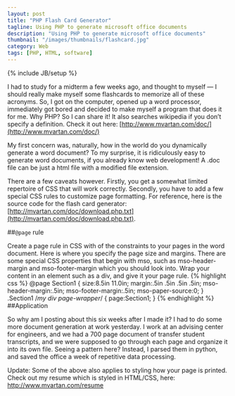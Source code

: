 ```yaml
---
layout: post
title: "PHP Flash Card Generator"
tagline: Using PHP to generate microsoft office documents
description: "Using PHP to generate microsoft office documents"
thumbnail: "/images/thumbnails/flashcard.jpg"
category: Web
tags: [PHP, HTML, software]
---
```

{% include JB/setup %}


I had to study for a midterm a few weeks ago, and thought to myself — I should really make myself some flashcards to memorize all of these acronyms. So, I got on the computer, opened up a word processor, immediately got bored and decided to make myself a program that does it for me. Why PHP? So I can share it! It also searches wikipedia if you don’t specify a definition. Check it out here: [http://www.mvartan.com/doc/](http://www.mvartan.com/doc/)


My first concern was, naturally, how in the world do you dynamically generate a word document? To my surprise, it is ridiculously easy to generate word documents, if you already know web development! A .doc file can be just a html file with a modified file extension.

There are a few caveats however. Firstly, you get a somewhat limited repertoire of CSS that will work correctly. Secondly, you have to add a few special CSS rules to customize page formatting. For reference, here is the source code for the flash card generator: [http://mvartan.com/doc/download.php.txt](http://mvartan.com/doc/download.php.txt).

##`@page` rule

Create a page rule in CSS with of the constraints to your pages in the word document. Here is where you specify the page size and margins. There are some special CSS properties that begin with mso, such as mso-header-margin and mso-footer-margin which you should look into. Wrap your content in an element such as a div, and give it your page rule.
{% highlight css %}
@page Section1
{
    size:8.5in 11.0in;
    margin:.5in .5in .5in .5in;
    mso-header-margin:.5in;
    mso-footer-margin:.5in;
    mso-paper-source:0;
}
.Section1 /*my div page-wrapper*/
{
    page:Section1;
}
{% endhighlight %}
##Application

So why am I posting about this six weeks after I made it? I had to do some more document generation at work yesterday. I work at an advising center for engineers, and we had a 700 page document of transfer student transcripts, and we were supposed to go through each page and organize it into its own file. Seeing a pattern here? Instead, I parsed them in python, and saved the office a week of repetitive data processing.

Update: Some of the above also applies to styling how your page is printed. Check out my resume which is styled in HTML/CSS, here: http://www.mvartan.com/resume